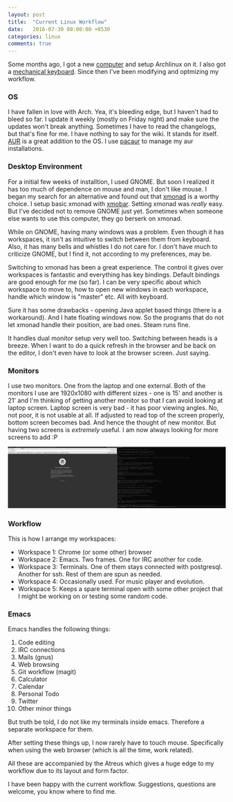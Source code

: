 ```yaml
---
layout: post
title:  "Current Linux Workflow"
date:   2016-07-30 00:00:00 +0530
categories: linux
comments: true
---
```

Some months ago, I got a new [computer][1] and setup Archlinux on it. I also got a [mechanical keyboard][6]. Since then I've been modifying and optmizing my workflow.

### OS
I have fallen in love with Arch. Yea, it's bleeding edge, but I haven't had to bleed so far. I update it weekly (mostly on Friday night) and make sure the updates won't break anything. Sometimes I have to read the changelogs, but that's fine for me. I have nothing to say for the wiki. It stands for itself.
[AUR][2] is a great addition to the OS. I use [pacaur][3] to manage my aur installations.

### Desktop Environment
For a initial few weeks of installtion, I used GNOME. But soon I realized it has too much of dependence on mouse and man, I don't like mouse. I began my search for an alternative and found out that [xmonad][4] is a worthy choice. I setup basic xmonad with [xmobar][5]. Setting xmonad was _really_ easy. But I've decided not to remove GNOME just yet. Sometimes when someone else wants to use this computer, they go berserk on xmonad.

While on GNOME, having many windows was a problem. Even though it has workspaces, it isn't as intuitive to switch between them from keyboard. Also, it has many bells and whistles I do not care for. I don't have much to criticize GNOME, but I find it, not according to my preferences, may be.

Switching to xmonad has been a great experience. The control it gives over workspaces is fantastic and everything has key bindings. Default bindings are good enough for me (so far). I can be very specific about which workspace to move to, how to open new windows in each workspace, handle which window is "master" etc. All with keyboard.

Sure it has some drawbacks - opening Java applet based things (there is a workaround). And I hate floating windows now. So the programs that do not let xmonad handle their position, are bad ones. Steam runs fine.

It handles dual monitor setup very well too. Switching between heads is a breeze. When I want to do a quick refresh in the browser and be back on the editor, I don't even have to look at the browser screen. Just saying.

### Monitors
I use two monitors. One from the laptop and one external. Both of the monitors I use are 1920x1080 with different sizes - one is 15' and another is 21' and I'm thinking of getting another monitor so that I can avoid looking at laptop screen.
Laptop screen is very bad - it has poor viewing angles. No, not poor, it is not usable at all. If adjusted to read top of the screen properly, bottom screen becomes bad. And hence the thought of new monitor.
But having two screens is _extremely_ useful. I am now always looking for more screens to add :P

<img src="/images/screenies/Screenshot from 2016-08-01 19-16-04.png" alt="Workspace" />


### Workflow
This is how I arrange my workspaces:

- Workspace 1: Chrome (or some other) browser
- Workspace 2: Emacs. Two frames. One for IRC another for code.
- Workspace 3: Terminals. One of them stays connected with postgresql. Another for ssh. Rest of them are spun as needed.
- Workspace 4: Occasionally used. For music player and evolution.
- Workspace 5: Keeps a spare terminal open with some other project that I might be working on or testing some random code.

### Emacs
Emacs handles the following things:

1. Code editing
2. IRC connections
3. Mails (gnus)
4. Web browsing
5. Git workflow (magit)
6. Calculator
7. Calendar
8. Personal Todo
9. Twitter
10. Other minor things

But truth be told, I do not like my terminals inside emacs. Therefore a separate workspace for them.

After setting these things up, I now rarely have to touch mouse. Specifically when using the web browser (which is all the time, work related).

All these are accompanied by the Atreus which gives a huge edge to my workflow due to its layout and form factor.

I have been happy with the current workflow. Suggestions, questions are welcome, you know where to find me.

[1]: http://codingquark.com/programming/2016/02/17/problems-and-solutions-linux-on-hp-ac179tx.html
[2]: https://aur.archlinux.org
[3]: https://aur.archlinux.org/packages/pacaur
[4]: http://xmonad.org/
[5]: http://projects.haskell.org/xmobar/
[6]: http://codingquark.com/keyboards/2016/02/21/atreus-build-log.html
